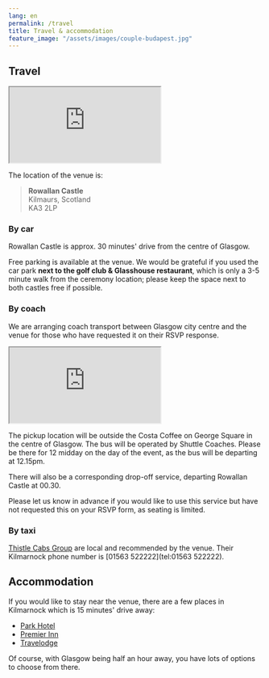 ```yaml
---
lang: en
permalink: /travel
title: Travel & accommodation
feature_image: "/assets/images/couple-budapest.jpg"
---
```


## Travel
<div class="gmap">
<iframe src="https://www.google.com/maps/embed?pb=!1m18!1m12!1m3!1d2251.086030663549!2d-4.492310499999999!3d55.6527126!2m3!1f0!2f0!3f0!3m2!1i1024!2i768!4f13.1!3m3!1m2!1s0x4888330cb865039b%3A0xc4273055b6268fdd!2sRowallan%20Castle%2C%20Kilmaurs%2C%20Kilmarnock%20KA3%202LP!5e0!3m2!1sen!2suk!4v1739653205226!5m2!1sen!2suk" allowfullscreen="" loading="lazy" referrerpolicy="no-referrer-when-downgrade"></iframe>
</div>

The location of the venue is:

> **Rowallan Castle** <br >
> Kilmaurs, Scotland <br />
> KA3 2LP

### By car
Rowallan Castle is approx. 30 minutes' drive from the centre of Glasgow.

Free parking is available at the venue. We would be grateful if you used the car park
**next to the golf club & Glasshouse restaurant**, which is only a 3-5 minute walk from
the ceremony location; please keep the space next to both castles free if possible.

### By coach
We are arranging coach transport between Glasgow city centre and the venue for those who
have requested it on their RSVP response.

<div class="gmap">
<iframe src="https://www.google.com/maps/embed?pb=!1m17!1m12!1m3!1d559.7669023557736!2d-4.249487986438756!3d55.86149337525262!2m3!1f0!2f0!3f0!3m2!1i1024!2i768!4f13.1!3m2!1m1!2zNTXCsDUxJzQxLjgiTiA0wrAxNCc1OS42Ilc!5e0!3m2!1sen!2suk!4v1749304261415!5m2!1sen!2suk"
allowfullscreen="" loading="lazy" referrerpolicy="no-referrer-when-downgrade"></iframe>
</div>

The pickup location will be outside the Costa Coffee on George Square in the centre of
Glasgow. The bus will be operated by Shuttle Coaches. Please be there for 12 midday on
the day of the event, as the bus will be departing at 12.15pm.

There will also be a corresponding drop-off service, departing Rowallan Castle at
00.30.

Please let us know in advance if you would like to use this service but have not
requested this on your RSVP form, as seating is limited.

### By taxi
[Thistle Cabs Group](https://www.thistle-cabs.co.uk/) are local and recommended by the
venue. Their Kilmarnock phone number is [01563 522222](tel:01563 522222).


## Accommodation
If you would like to stay near the venue, there are a few places in Kilmarnock which is
15 minutes' drive away:
* [Park Hotel](https://theparkhotelayrshire.co.uk/)
* [Premier Inn](https://www.premierinn.com/gb/en/hotels/scotland/strathclyde/kilmarnock.html)
* [Travelodge](https://www.travelodge.co.uk/hotels/212/Kilmarnock-hotel)

Of course, with Glasgow being half an hour away, you have lots of options to choose from
there.
